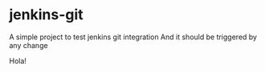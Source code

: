 # jenkins-git

A simple project to test jenkins git integration
And it should be triggered by any change

Hola!
